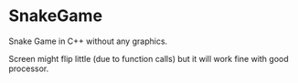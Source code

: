 # SnakeGame
Snake Game in C++ without any graphics. 

Screen might flip little (due to function calls) but it will work fine with good processor.

